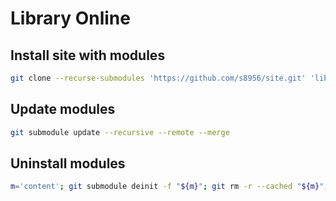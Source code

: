 # Library Online

## Install site with modules

```sh
git clone --recurse-submodules 'https://github.com/s8956/site.git' 'lib.onl'
```

## Update modules

```sh
git submodule update --recursive --remote --merge
```

## Uninstall modules

```sh
m='content'; git submodule deinit -f "${m}"; git rm -r --cached "${m}"; rm -rf ".git/modules/${m}"; rm -rf "${m}"; m='ui-custom'; git submodule deinit -f "themes/${m}"; git rm -r --cached "themes/${m}"; rm -rf ".git/modules/themes/${m}"; rm -rf "themes/${m}"; m='ui-blog'; git submodule deinit -f "themes/${m}"; git rm -r --cached "themes/${m}"; rm -rf ".git/modules/themes/${m}"; rm -rf "themes/${m}"; m='ui-shortcode'; git submodule deinit -f "themes/${m}"; git rm -r --cached "themes/${m}"; rm -rf ".git/modules/themes/${m}"; rm -rf "themes/${m}";
```
